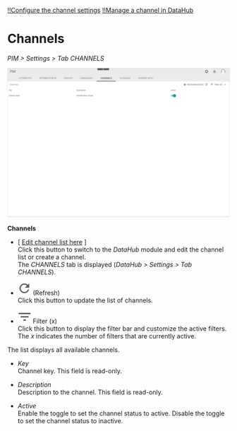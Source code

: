 [!!Configure the channel settings](../Integration/05_ConfigureChannels.md)
[!!Manage a channel in DataHub](../../DataHub/Integration/04_ManageChannels.md)

# Channels

*PIM > Settings > Tab CHANNELS*

![Channels](../../Assets/Screenshots/PIM/Settings/Channels/Channels.png "[Channels]")

**Channels**

- [ <u>Edit channel list here</u> ]    
    Click this button to switch to the *DataHub* module and edit the channel list or create a channel.   
    The *CHANNELS* tab is displayed (*DataHub > Settings > Tab CHANNELS*).    

- ![Refresh](../../Assets/Icons/Refresh01.png "[Refresh]") (Refresh)   
    Click this button to update the list of channels.

- ![Filter](../../Assets/Icons/Filter.png "[Filter]") Filter (x)   
    Click this button to display the filter bar and customize the active filters. The *x* indicates the number of filters that are currently active.

The list displays all available channels.

- *Key*   
    Channel key. This field is read-only.

- *Description*   
    Description to the channel. This field is read-only.

- *Active*   
    Enable the toggle to set the channel status to active. Disable the toggle to set the channel status to inactive.
